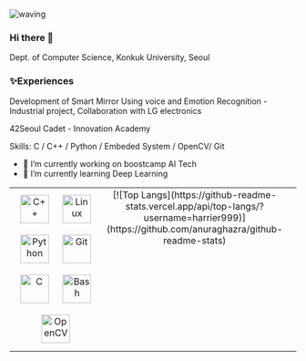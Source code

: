 ![waving](https://capsule-render.vercel.app/api?type=waving&height=150&text="HELLOME"!&fontAlign=80&fontAlignY=40&color=gradient)
### Hi there 👋

Dept. of Computer Science, Konkuk University, Seoul

### :sparkles:Experiences

Development of Smart Mirror Using voice and Emotion Recognition - Industrial project, Collaboration with LG electronics

42Seoul Cadet - Innovation Academy



Skills: C / C++ / Python / Embeded System / OpenCV/ Git

- 🔭 I’m currently working on boostcamp AI Tech 
- 🌱 I’m currently learning Deep Learning 

<table><tr><td valign="top" width="50%">
<div align="center">  
<img style="margin: 10px" src="https://profilinator.rishav.dev/skills-assets/cplusplus-original.svg" alt="C++" height="50" />  
<img style="margin: 10px" src="https://profilinator.rishav.dev/skills-assets/linux-original.svg" alt="Linux" height="50" />  
<img style="margin: 10px" src="https://profilinator.rishav.dev/skills-assets/python-original.svg" alt="Python" height="50" />  
<img style="margin: 10px" src="https://profilinator.rishav.dev/skills-assets/git-scm-icon.svg" alt="Git" height="50" />   
<img style="margin: 10px" src="https://profilinator.rishav.dev/skills-assets/c-original.svg" alt="C" height="50" />  
<img style="margin: 10px" src="https://profilinator.rishav.dev/skills-assets/gnu_bash-icon.svg" alt="Bash" height="50" />  
<img style="margin: 10px" src="https://profilinator.rishav.dev/skills-assets/opencv-icon.svg" alt="OpenCV" height="50" />  
</div>
</td><td valign="top" width="50%">
  
<div align="center">  
[![Top Langs](https://github-readme-stats.vercel.app/api/top-langs/?username=harrier999)](https://github.com/anuraghazra/github-readme-stats)
</div>
</td><td valign="top" width="50%">

</td></tr></table>  
